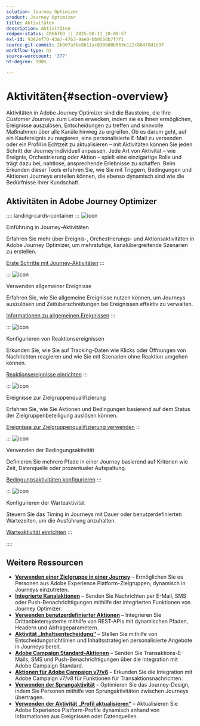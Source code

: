 ```yaml
---
solution: Journey Optimizer
product: Journey Optimizer
title: Aktivitäten
description: Aktivitäten
redpen-status: CREATED_||_2025-08-11_20-09-57
exl-id: 9342ef70-43a7-4763-9ae0-bb95b8b7f7f1
source-git-commit: 2b907a3be8b11ac6308d0b563e122c88478d1d37
workflow-type: ht
source-wordcount: '377'
ht-degree: 100%

---
```


# Aktivitäten{#section-overview}

Aktivitäten in Adobe Journey Optimizer sind die Bausteine, die Ihre Customer Journeys zum Leben erwecken, indem sie es Ihnen ermöglichen, Ereignisse auszulösen, Entscheidungen zu treffen und sinnvolle Maßnahmen über alle Kanäle hinweg zu ergreifen. Ob es darum geht, auf ein Kaufereignis zu reagieren, eine personalisierte E-Mail zu versenden oder ein Profil in Echtzeit zu aktualisieren – mit Aktivitäten können Sie jeden Schritt der Journey individuell anpassen. Jede Art von Aktivität – wie Ereignis, Orchestrierung oder Aktion – spielt eine einzigartige Rolle und trägt dazu bei, nahtlose, ansprechende Erlebnisse zu schaffen. Beim Erkunden dieser Tools erfahren Sie, wie Sie mit Triggern, Bedingungen und Aktionen Journeys erstellen können, die ebenso dynamisch sind wie die Bedürfnisse Ihrer Kundschaft.

## Aktivitäten in Adobe Journey Optimizer

:::: landing-cards-container
:::
![icon](https://cdn.experienceleague.adobe.com/icons/book.svg)

Einführung in Journey-Aktivitäten

Erfahren Sie mehr über Ereignis-, Orchestrierungs- und Aktionsaktivitäten in Adobe Journey Optimizer, um mehrstufige, kanalübergreifende Szenarien zu erstellen.

[Erste Schritte mit Journey-Aktivitäten](../using/building-journeys/about-journey-activities.md)
:::

:::
![icon](https://cdn.experienceleague.adobe.com/icons/circle-play.svg)

Verwenden allgemeiner Ereignisse

Erfahren Sie, wie Sie allgemeine Ereignisse nutzen können, um Journeys auszulösen und Zeitüberschreitungen bei Ereignissen effektiv zu verwalten.

[Informationen zu allgemeinen Ereignissen](../using/building-journeys/general-events.md)
:::

:::
![icon](https://cdn.experienceleague.adobe.com/icons/list-check.svg)

Konfigurieren von Reaktionsereignissen

Erkunden Sie, wie Sie auf Tracking-Daten wie Klicks oder Öffnungen von Nachrichten reagieren und wie Sie mit Szenarien ohne Reaktion umgehen können.

[Reaktionsereignisse einrichten](../using/building-journeys/reaction-events.md)
:::

:::
![icon](https://cdn.experienceleague.adobe.com/icons/bullseye.svg)

Ereignisse zur Zielgruppenqualifizierung

Erfahren Sie, wie Sie Aktionen und Bedingungen basierend auf dem Status der Zielgruppenbeteiligung auslösen können.

[Ereignisse zur Zielgruppenqualifizierung verwenden](../using/building-journeys/audience-qualification-events.md)
:::

:::
![icon](https://cdn.experienceleague.adobe.com/icons/gear.svg)

Verwenden der Bedingungsaktivität

Definieren Sie mehrere Pfade in einer Journey basierend auf Kriterien wie Zeit, Datenquelle oder prozentualer Aufspaltung.

[Bedingungsaktivitäten konfigurieren](../using/building-journeys/condition-activity.md)
:::

:::
![icon](https://cdn.experienceleague.adobe.com/icons/clock.svg)

Konfigurieren der Warteaktivität

Steuern Sie das Timing in Journeys mit Dauer oder benutzerdefinierten Wartezeiten, um die Ausführung anzuhalten.

[Warteaktivität einrichten](../using/building-journeys/wait-activity.md)
:::

::::


## Weitere Ressourcen

- **[Verwenden einer Zielgruppe in einer Journey](../using/building-journeys/read-audience.md)** – Ermöglichen Sie es Personen aus Adobe Experience Platform-Zielgruppen, dynamisch in Journeys einzutreten.
- **[Integrierte Kanalaktionen](../using/building-journeys/journeys-message.md)** – Senden Sie Nachrichten per E-Mail, SMS oder Push-Benachrichtigungen mithilfe der integrierten Funktionen von Journey Optimizer.
- **[Verwenden benutzerdefinierter Aktionen](../using/building-journeys/using-custom-actions.md)** – Integrieren Sie Drittanbietersysteme mithilfe von REST-APIs mit dynamischen Pfaden, Headern und Abfrageparametern.
- **[Aktivität „Inhaltsentscheidung“](../using/building-journeys/content-decision.md)** – Stellen Sie mithilfe von Entscheidungsrichtlinien und Inhaltsstrategien personalisierte Angebote in Journeys bereit.
- **[Adobe Campaign Standard-Aktionen](../using/building-journeys/using-adobe-campaign-standard.md)** – Senden Sie Transaktions-E-Mails, SMS und Push-Benachrichtigungen über die Integration mit Adobe Campaign Standard.
- **[Aktionen für Adobe Campaign v7/v8](../using/building-journeys/using-adobe-campaign-v7-v8.md)** – Erkunden Sie die Integration mit Adobe Campaign v7/v8 für Funktionen für Transaktionsnachrichten.
- **[Verwenden der Sprungaktivität](../using/building-journeys/jump.md)** – Optimieren Sie das Journey-Design, indem Sie Personen mithilfe von Sprungaktivitäten zwischen Journeys übertragen.
- **[Verwenden der Aktivität „Profil aktualisieren“](../using/building-journeys/update-profiles.md)** – Aktualisieren Sie Adobe Experience Platform-Profile dynamisch anhand von Informationen aus Ereignissen oder Datenquellen.
